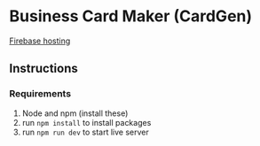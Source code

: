 # Business Card Maker (CardGen)

[Firebase hosting ](https://card-gen-8fe01.web.app/)

## Instructions

### Requirements

1. Node and npm (install these)
2. run `npm install` to install packages
3. run `npm run dev` to start live server

